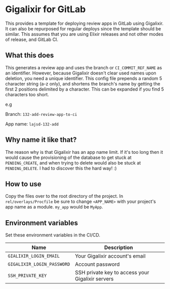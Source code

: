 # Gigalixir for GitLab

This provides a template for deploying review apps in GitLab using Gigalixir. It can also be repurposed for regular deploys since the template should be similar. This assumes that you are using Elixir releases and not other modes of release, and GitLab CI.

## What this does

This generates a review app and uses the branch or `CI_COMMIT_REF_NAME` as an identifier. However, because Gigalixir doesn't clear used names upon deletion, you need a unique identifier. This config file prepends a random 5 character string (a-z only), and shortens the branch's name by getting the first 2 positions delimited by a character. This can be expanded if you find 5 characters too short.

e.g

Branch: `132-add-review-app-to-ci`

App name: `lajsd-132-add`

## Why name it like that?

The reason why is that Gigalixir has an app name limit. If it's too long then it would cause the provisioning of the database to get stuck at `PENDING_CREATE`, and when trying to delete would also be stuck at `PENDING_DELETE`. I had to discover this the hard way! :)

## How to use

Copy the files over to the root directory of the project. In `rel/overlays/Procfile` be sure to change `<APP_NAME>` with your project's app name as a module. `my_app` would be `MyApp`.

## Environment variables

Set these environment variables in the CI/CD.

| Name  | Description  |
|---|---|
| `GIALIXIR_LOGIN_EMAIL`  | Your Gigalixir account's email  |
| `GIGALIXIR_LOGIN_PASSWORD`  | Account password  |
| `SSH_PRIVATE_KEY`   | SSH private key to access your Gigalixir servers  |
